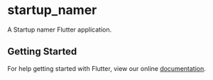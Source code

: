 # startup_namer

A Startup namer Flutter application.

## Getting Started

For help getting started with Flutter, view our online
[documentation](https://flutter.io/).
